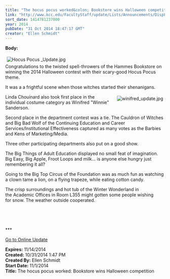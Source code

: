 ```yaml
---
title: "The hocus pocus worked&colon; Bookstore wins Halloween competition"
link: "http://www.kcc.edu/FacultyStaff/update/Lists/Announcements/DispForm.aspx?ID=1700"
sort_date: 1414781237000
year: 2014
pubDate: "31 Oct 2014 18:47:17 GMT"
creator: "Ellen Schmidt"
---
```


<div><b>Body:</b> <div class="ExternalClass4BF067809A064E6A9F5C85C8D3325C00"><p>​<img alt="Hocus Pocus _Update.jpg" src="/FacultyStaff/update/Documents/Hocus%20Pocus%20_Update.jpg" style="margin:5px" /><br />Congratulations to the twisted spell-throwers of the Hammes Bookstore on winning the 2014 Halloween contest with their scary-good Hocus Pocus theme.</p>
<p>It was a a frightful scene when those witches started their shenanigans. </p>
<p><img alt="winifred_update.jpg" src="/FacultyStaff/update/Documents/winifred_update.jpg" style="vertical-align:auto;float:right;margin:5px" />Linda Chouinard also took first place in the individual costume category as Winifred &quot;Winnie&quot; Sanderson. </p>
<p>Second place in the department contest was a tie. The Cauldron of Witches and Big Bad Wolf of the Continuing Education and Career Services/Institutional Effectiveness captured as many votes as the Barbies and Kens of Marketing/Media. </p>
<p>Three other participating departments also put on a good show.</p>
<p>The Big Things of Adult Education displayed no small feat of imagination. Big Easy, Big Apple, Froot Loops and milk... is anyone else hungry just remembering it all?</p>
<p>Going to the Big Top Circus of the Foundation was as much fun as watching a clown tame a lion, on a flying trapeze, while eating cotton candy.</p>
<p>The crisp surroundings and hot tub of the Winter Wonderland in the Academic Offices in Room L355 might gotten some people wishing for snow. The weather outside cooperated.</p>
<p> </p>
<p> </p>
<p>***</p>
<p><a href="/update">Go to Online Update </a></p></div></div>
<div><b>Expires:</b> 11/14/2014</div>
<div><b>Created:</b> 10/31/2014 1:47 PM</div>
<div><b>Created By:</b> Ellen Schmidt</div>
<div><b>Start Date:</b> 11/1/2014</div>
<div><b>Title:</b> The hocus pocus worked: Bookstore wins Halloween competition</div>
